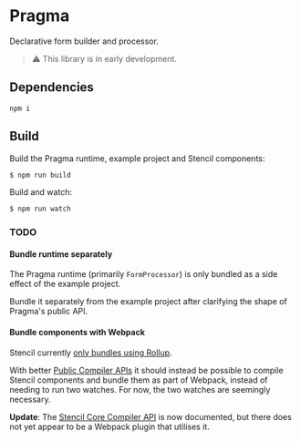 # Pragma

Declarative form builder and processor.

> :warning: This library is in early development.

## Dependencies

```
npm i
```

## Build

Build the Pragma runtime, example project and Stencil components:

```bash
$ npm run build
```

Build and watch:

```bash
$ npm run watch
```

### TODO

#### Bundle runtime separately

The Pragma runtime (primarily `FormProcessor`) is only bundled as a side effect of the example project.

Bundle it separately from the example project after clarifying the shape of Pragma's public API.

#### Bundle components with Webpack

Stencil currently [only bundles using Rollup](https://stenciljs.com/docs/module-bundling).

With better [Public Compiler APIs](https://stenciljs.com/blog/stencil-roadmap-fall-2019#public-compiler-apis) it should
instead be possible to compile Stencil components and bundle them as part of Webpack, instead of needing to run two
watches. For now, the two watches are seemingly necessary.

**Update**: The [Stencil Core Compiler API](https://stenciljs.com/docs/compiler-api) is now documented, but there does
not yet appear to be a Webpack plugin that utilises it.
